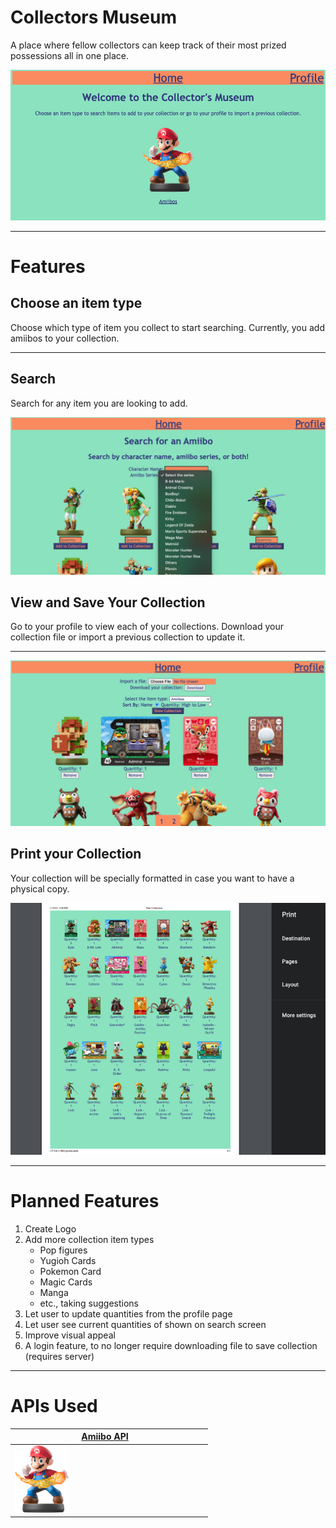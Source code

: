# Collectors Museum
A place where fellow collectors can keep track of their most prized possessions all in one place.

![Home Page](./assets/examples/home.png)

---
# Features
## Choose an item type
Choose which type of item you collect to start searching. Currently, you add amiibos to your collection.

---

## Search 
Search for any item you are looking to add.

![Search](./assets/examples/search.png)

## View and Save Your Collection
Go to your profile to view each of your collections. Download your collection file or import a previous collection to update it.

---

![Your Collection](./assets/examples/your-collection.png)

## Print your Collection
Your collection will be specially formatted in case you want to have a physical copy.

![Print](./assets/examples/print.png)

---

# Planned Features
1. Create Logo
2. Add more collection item types
   - Pop figures
   - Yugioh Cards
   - Pokemon Card
   - Magic Cards
   - Manga
   - etc., taking suggestions
3. Let user to update quantities from the profile page
4. Let user see current quantities of shown on search screen
5. Improve visual appeal
6. A login feature, to no longer require downloading file to save collection (requires server)

---

# APIs Used

<table>
<thead>
	<tr>
		<th><a  href="https://amiiboapi.com/" >Amiibo API</a> </th>
        <th> </th>
	</tr>
</thead>
<tbody>
	<tr>
		<td><a  href="https://amiiboapi.com/"><img src="./assets/amiibos.png" alt="Amiibos API" height="30%" width="30%"></a></td>
		<td>
	</tr>
</tbody>
</table>